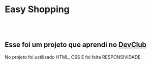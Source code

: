 <h1>Easy Shopping</h1>
<br>
<br>
<h2>Esse foi um projeto que aprendi no <a href="https://rodolfomori.com.br/" target="_blank" >DevClub </a></h2>

<p>No projeto foi ustilizado HTML, CSS E foi feita RESPONSIVIDADE.</p>
